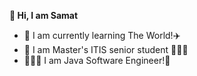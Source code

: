 **👋 Hi, I am Samat**
- 🌱 I am currently learning The World!✈️
- 💞️ I am Master's ITIS senior student 👨🏻‍🎓 
- 👩🏻‍💻 I am Java Software Engineer!💼
